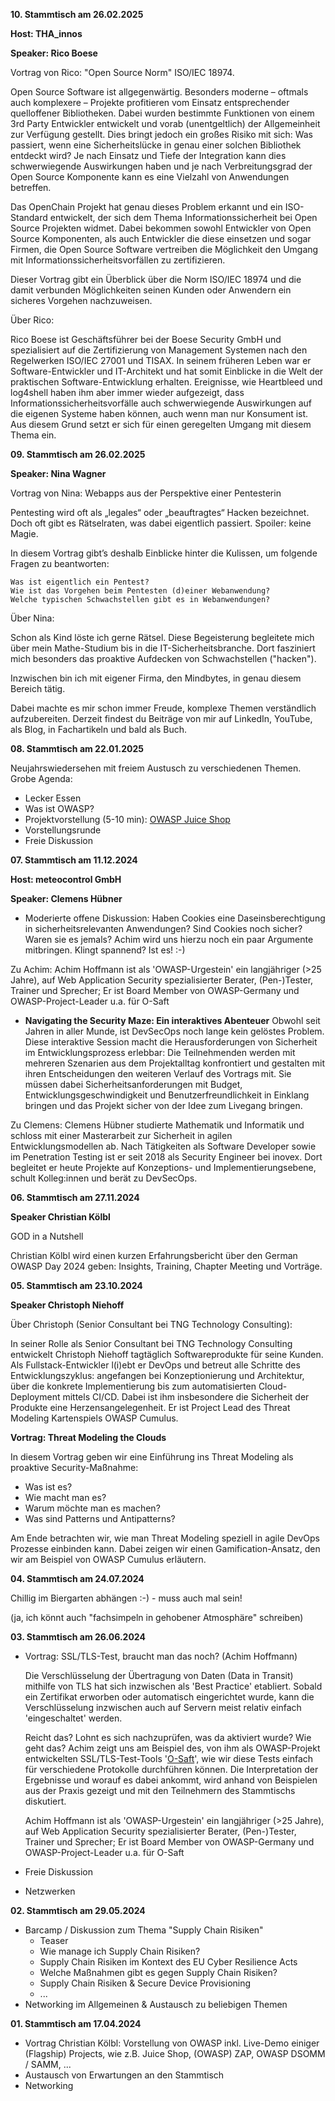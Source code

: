 **10. Stammtisch am 26.02.2025**

**Host: THA_innos**

**Speaker: Rico Boese**

Vortrag von Rico: "Open Source Norm" ISO/IEC 18974.

Open Source Software ist allgegenwärtig. Besonders moderne – oftmals auch komplexere – Projekte profitieren vom Einsatz entsprechender quelloffener Bibliotheken. Dabei wurden bestimmte Funktionen von einem 3rd Party Entwickler entwickelt und vorab (unentgeltlich) der Allgemeinheit zur Verfügung gestellt. Dies bringt jedoch ein großes Risiko mit sich: Was passiert, wenn eine Sicherheitslücke in genau einer solchen Bibliothek entdeckt wird? Je nach Einsatz und Tiefe der Integration kann dies schwerwiegende Auswirkungen haben und je nach Verbreitungsgrad der Open Source Komponente kann es eine Vielzahl von Anwendungen betreffen.

Das OpenChain Projekt hat genau dieses Problem erkannt und ein ISO-Standard entwickelt, der sich dem Thema Informationssicherheit bei Open Source Projekten widmet. Dabei bekommen sowohl Entwickler von Open Source Komponenten, als auch Entwickler die diese einsetzen und sogar Firmen, die Open Source Software vertreiben die Möglichkeit den Umgang mit Informationssicherheitsvorfällen zu zertifizieren.

Dieser Vortrag gibt ein Überblick über die Norm ISO/IEC 18974 und die damit verbunden Möglichkeiten seinen Kunden oder Anwendern ein sicheres Vorgehen nachzuweisen.

Über Rico:

Rico Boese ist Geschäftsführer bei der Boese Security GmbH und spezialisiert auf die Zertifizierung von Management Systemen nach den Regelwerken ISO/IEC 27001 und TISAX. In seinem früheren Leben war er Software-Entwickler und IT-Architekt und hat somit Einblicke in die Welt der praktischen Software-Entwicklung erhalten. Ereignisse, wie Heartbleed und log4shell haben ihm aber immer wieder aufgezeigt, dass Informationssicherheitsvorfälle auch schwerwiegende Auswirkungen auf die eigenen Systeme haben können, auch wenn man nur Konsument ist. Aus diesem Grund setzt er sich für einen geregelten Umgang mit diesem Thema ein.

**09. Stammtisch am 26.02.2025**

**Speaker: Nina Wagner**

Vortrag von Nina: Webapps aus der Perspektive einer Pentesterin

Pentesting wird oft als „legales“ oder „beauftragtes“ Hacken bezeichnet. Doch oft gibt es Rätselraten, was dabei eigentlich passiert. Spoiler: keine Magie.

In diesem Vortrag gibt’s deshalb Einblicke hinter die Kulissen, um folgende Fragen zu beantworten:

    Was ist eigentlich ein Pentest?
    Wie ist das Vorgehen beim Pentesten (d)einer Webanwendung?
    Welche typischen Schwachstellen gibt es in Webanwendungen?

Über Nina:

Schon als Kind löste ich gerne Rätsel. Diese Begeisterung begleitete mich über mein Mathe-Studium bis in die IT-Sicherheitsbranche. Dort fasziniert mich besonders das proaktive Aufdecken von Schwachstellen ("hacken").

Inzwischen bin ich mit eigener Firma, den Mindbytes, in genau diesem Bereich tätig.

Dabei machte es mir schon immer Freude, komplexe Themen verständlich aufzubereiten. Derzeit findest du Beiträge von mir auf LinkedIn, YouTube, als Blog, in Fachartikeln und bald als Buch.

**08. Stammtisch am 22.01.2025**

Neujahrswiedersehen mit freiem Austusch zu verschiedenen Themen. Grobe Agenda:
* Lecker Essen
* Was ist OWASP?
* Projektvorstellung (5-10 min): [OWASP Juice Shop](https://owasp.org/www-project-juice-shop/)
* Vorstellungsrunde
* Freie Diskussion

**07. Stammtisch am 11.12.2024**

**Host: meteocontrol GmbH**

**Speaker: Clemens Hübner**

- Moderierte offene Diskussion:
Haben Cookies eine Daseinsberechtigung in sicherheitsrelevanten Anwendungen? Sind Cookies noch sicher? Waren sie es jemals? Achim wird uns hierzu noch ein paar Argumente mitbringen. Klingt spannend? Ist es! :-)

Zu Achim:
Achim Hoffmann ist als 'OWASP-Urgestein' ein langjähriger (>25 Jahre), auf Web Application Security spezialisierter Berater, (Pen-)Tester, Trainer und Sprecher; Er ist Board Member von OWASP-Germany und OWASP-Project-Leader u.a. für O-Saft

- **Navigating the Security Maze: Ein interaktives Abenteuer**
Obwohl seit Jahren in aller Munde, ist DevSecOps noch lange kein gelöstes Problem.
Diese interaktive Session macht die Herausforderungen von Sicherheit im Entwicklungsprozess erlebbar: Die Teilnehmenden werden mit mehreren Szenarien aus dem Projektalltag konfrontiert und gestalten mit ihren Entscheidungen den weiteren Verlauf des Vortrags mit. Sie müssen dabei Sicherheitsanforderungen mit Budget, Entwicklungsgeschwindigkeit und Benutzerfreundlichkeit in Einklang bringen und das Projekt sicher von der Idee zum Livegang bringen.

Zu Clemens:
Clemens Hübner studierte Mathematik und Informatik und schloss mit einer Masterarbeit zur Sicherheit in agilen Entwicklungsmodellen ab. Nach Tätigkeiten als Software Developer sowie im Penetration Testing ist er seit 2018 als Security Engineer bei inovex. Dort begleitet er heute Projekte auf Konzeptions- und Implementierungsebene, schult Kolleg:innen und berät zu DevSecOps.

**06. Stammtisch am 27.11.2024**

**Speaker Christian Kölbl**

GOD in a Nutshell

Christian Kölbl wird einen kurzen Erfahrungsbericht über den German OWASP Day 2024 geben: Insights, Training, Chapter Meeting und Vorträge.

**05. Stammtisch am 23.10.2024**

**Speaker Christoph Niehoff** 

Über Christoph (Senior Consultant bei TNG Technology Consulting):

In seiner Rolle als Senior Consultant bei TNG Technology Consulting entwickelt Christoph Niehoff tagtäglich Softwareprodukte für seine Kunden. Als Fullstack-Entwickler l(i)ebt er DevOps und betreut alle Schritte des Entwicklungszyklus: angefangen bei Konzeptionierung und Architektur, über die konkrete Implementierung bis zum automatisierten Cloud-Deployment mittels CI/CD. Dabei ist ihm insbesondere die Sicherheit der Produkte eine Herzensangelegenheit. Er ist Project Lead des Threat Modeling Kartenspiels OWASP Cumulus.

**Vortrag: Threat Modeling the Clouds**

In diesem Vortrag geben wir eine Einführung ins Threat Modeling als proaktive Security-Maßnahme:
* Was ist es?
* Wie macht man es?
* Warum möchte man es machen?
* Was sind Patterns und Antipatterns?

Am Ende betrachten wir, wie man Threat Modeling speziell in agile DevOps Prozesse einbinden kann. Dabei zeigen wir einen Gamification-Ansatz, den wir am Beispiel von OWASP Cumulus erläutern.


**04. Stammtisch am 24.07.2024**

Chillig im Biergarten abhängen :-) - muss auch mal sein!

(ja, ich könnt auch "fachsimpeln in gehobener Atmosphäre" schreiben)

**03. Stammtisch am 26.06.2024**

* Vortrag: SSL/TLS-Test, braucht man das noch? (Achim Hoffmann)

    Die Verschlüsselung der Übertragung von Daten (Data in Transit) mithilfe von TLS hat sich inzwischen als 'Best Practice' etabliert. Sobald ein Zertifikat erworben oder automatisch eingerichtet wurde, kann die Verschlüsselung inzwischen auch auf Servern meist relativ einfach 'eingeschaltet' werden.

    Reicht das? Lohnt es sich nachzuprüfen, was da aktiviert wurde? Wie geht das?
    Achim zeigt uns am Beispiel des, von ihm als OWASP-Projekt entwickelten SSL/TLS-Test-Tools '[O-Saft](https://owasp.org/www-project-o-saft/)', wie wir diese Tests einfach für verschiedene Protokolle durchführen können. Die Interpretation der Ergebnisse und worauf es dabei ankommt, wird anhand von Beispielen aus der Praxis gezeigt und mit den Teilnehmern des Stammtischs diskutiert.

    Achim Hoffmann ist als 'OWASP-Urgestein' ein langjähriger (>25 Jahre), auf Web Application Security spezialisierter Berater, (Pen-)Tester, Trainer und Sprecher; Er ist Board Member von OWASP-Germany und OWASP-Project-Leader u.a. für O-Saft

* Freie Diskussion

* Netzwerken
  
**02. Stammtisch am 29.05.2024**

* Barcamp / Diskussion zum Thema "Supply Chain Risiken"
    * Teaser
    * Wie manage ich Supply Chain Risiken?
    * Supply Chain Risiken im Kontext des EU Cyber Resilience Acts
    * Welche Maßnahmen gibt es gegen Supply Chain Risiken?
    * Supply Chain Risiken & Secure Device Provisioning
    * ...
* Networking im Allgemeinen & Austausch zu beliebigen Themen

**01. Stammtisch am 17.04.2024**
* Vortrag Christian Kölbl: Vorstellung von OWASP inkl. Live-Demo einiger (Flagship) Projects, wie z.B. Juice Shop, (OWASP) ZAP, OWASP DSOMM / SAMM, ...
* Austausch von Erwartungen an den Stammtisch
* Networking
